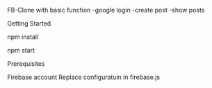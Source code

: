 FB-Clone with basic function 
-google login 
-create post 
-show posts

Getting Started

npm install

npm start

Prerequisites

Firebase account 
Replace configuratuin in firebase.js 


